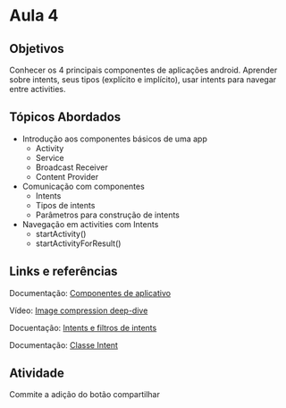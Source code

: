 # Aula 4

## Objetivos
Conhecer os 4 principais componentes de aplicações android. Aprender sobre intents, seus tipos (explícito e implícito), usar intents para navegar entre activities.


## Tópicos Abordados
-   Introdução aos componentes básicos de uma app
    - Activity
    - Service
    - Broadcast Receiver
    - Content Provider
- Comunicação com componentes
    - Intents
    - Tipos de intents
    - Parâmetros para construção de intents
- Navegação em activities com Intents
    - startActivity()
    - startActivityForResult()


## Links e referências
Documentação: [Componentes de aplicativo](https://developer.android.com/guide/components/fundamentals?hl=pt-br#Components)

Vídeo: [Image compression deep-dive](https://www.youtube.com/watch?v=F1kYBnY6mwg)

Docuentação: [Intents e filtros de intents](https://developer.android.com/guide/components/intents-filters)

Documentação: [Classe Intent](https://developer.android.com/reference/android/content/Intent)


## Atividade
Commite a adição do botão compartilhar